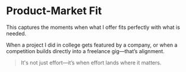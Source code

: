 # Product-Market Fit

This captures the moments when what I offer fits perfectly with what is needed.

When a project I did in college gets featured by a company, or when a competition builds directly into a freelance gig—that’s alignment.

> It's not just effort—it’s when effort lands where it matters.